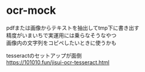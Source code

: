 # ocr-mock
pdfまたは画像からテキストを抽出してtmp下に書き出す  
精度がいまいちで実運用には乗らなそうなやつ  
画像内の文字列をコピペしたいときに使うかも  

tesseractのセットアップが面倒  
https://101010.fun/jisui-ocr-tesseract.html

